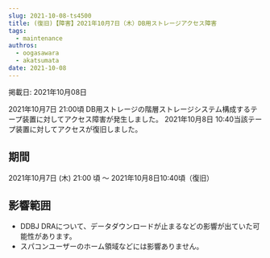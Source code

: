 ```yaml
---
slug: 2021-10-08-ts4500
title: (復旧)【障害】2021年10月7日（木）DB用ストレージアクセス障害
tags:
  - maintenance
authros:
  - oogasawara
  - akatsumata
date: 2021-10-08
---
```


掲載日: 2021年10月08日



2021年10月7日 21:00頃 DB用ストレージの階層ストレージシステム構成するテープ装置に対してアクセス障害が発生しました。
2021年10月8日 10:40当該テープ装置に対してアクセスが復旧しました。



## 期間

2021年10月7日 (木) 21:00 頃 ～ 2021年10月8日10:40頃（復旧）


## 影響範囲

- DDBJ DRAについて、データダウンロードが止まるなどの影響が出ていた可能性があります。
- スパコンユーザーのホーム領域などには影響ありません。

